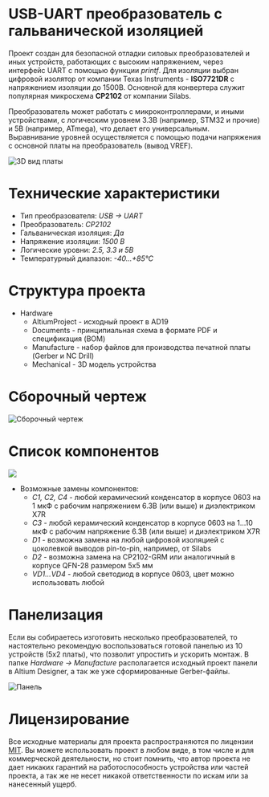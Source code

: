 # USB-UART преобразователь с гальванической изоляцией

Проект создан для безопасной отладки силовых преобразователей и иных устройств, работающих с высоким напряжением, через интерфейс UART с помощью функции *printf*. Для изоляции выбран цифровой изолятор от компании Texas Instruments - **ISO7721DR** с напряжением изоляции до 1500В. Основной для конвертера служит популярная микросхема **CP2102** от компании Silabs. 

Преобразователь может работать с микроконтроллерами, и иными устройствами, с логическим уровнем 3.3В (например, STM32 и прочие) и 5В (например, ATmega), что делает его универсальным. Выравнивание уровней осуществляется с помощью подачи напряжения с основной платы на преобразователь (вывод VREF).

![3D вид платы](https://habrastorage.org/webt/4p/82/lq/4p82lqaxkefubuul_a-x5edehsq.png)

# Технические характеристики

* Тип преобразователя: *USB -> UART*
* Преобразователь: *CP2102*
* Гальваническая изоляция: *Да*
* Напряжение изоляции: *1500 В*
* Логические уровни: *2.5, 3.3 и 5В*
* Температурный диапазон: *-40...+85°С*

# Структура проекта

* Hardware
    * AltiumProject - исходный проект в AD19
    * Documents - принципиальная схема в формате PDF и спецификация (BOM)
    * Manufacture - набор файлов для производства печатной платы (Gerber и NC Drill)
    * Mechanical - 3D модель устройства

# Сборочный чертеж

![Сборочный чертеж](https://habrastorage.org/webt/1w/ri/xl/1wrixla8gazsne8uvu4e3zncy10.png)

# Список компонентов

![](https://habrastorage.org/webt/lp/ez/pp/lpezppswlglgllcdok7hqcqlnf0.png)

* Возможные замены компонентов:
    * *C1, C2, C4* - любой керамический конденсатор в корпусе 0603 на 1 мкФ с рабочим напряжением 6.3В (или выше) и диэлектриком X7R
    * *С3* - любой керамический конденсатор в корпусе 0603 на 1...10 мкФ с рабочим напряжение 6.3В (или выше) и диэлектриком X7R
    * *D1* - возможна замена на любой цифровой изоляцией с цоколевкой выводов pin-to-pin, например, от Silabs
    * *D2* - возможна замена на CP2102-GRM или аналогичный в корпусе QFN-28 размером 5х5 мм
    * *VD1...VD4* - любой светодиод в корпусе 0603, цвет можно использовать любой

# Панелизация

Если вы собираетесь изготовить несколько преобразователей, то настоятельно рекомендую воспользоваться готовой панелью из 10 устройств (5х2 платы), что позволит упростить и ускорить монтаж. В папке *Hardware -> Manufacture* располагается исходный проект панели в Altium Designer, а так же уже сформированные Gerber-файлы.

![Панель](https://habrastorage.org/webt/mv/e6/i3/mve6i3tdaac3ytewr4n14u3yepa.png)

# Лицензирование

Все исходные материалы для проекта распространяются по лицензии [MIT](./LICENSE "Описание лицензии"). Вы можете использовать проект в любом виде, в том числе и для коммерческой деятельности, но стоит помнить, что автор проекта не дает никаких гарантий на работоспособность устройства или частей проекта, а так же не несет никакой ответственности по искам или за нанесенный ущерб.
